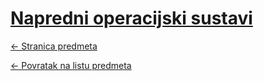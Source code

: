 # [Napredni operacijski sustavi](https://www.github.com/studosi-fer/NOS)
[<- Stranica predmeta](https://www.fer.unizg.hr/predmet/nos)

[<- Povratak na listu predmeta](https://www.github.com/studosi/FER)